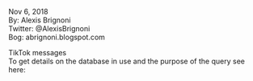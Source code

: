 Nov 6, 2018  
By: Alexis Brignoni  
Twitter: @AlexisBrignoni  
Bog: abrignoni.blogspot.com  

TikTok messages  
To get details on the database in use and the purpose of the query see here:
